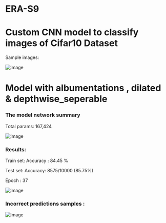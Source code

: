 # ERA-S9

# Custom CNN model to classify images of Cifar10 Dataset

Sample images: 

![image](https://github.com/amitdoda1983/ERA-S8/assets/37932202/122eba70-a598-4add-a267-946aaff9da97)


# Model with albumentations , dilated & depthwise_seperable


### The model network summary 

Total params: 167,424

![image](https://github.com/amitdoda1983/ERA-S9/assets/37932202/0f3a4ea2-2401-4590-a796-bc5df4977031)




### Results: 
Train set: Accuracy : 84.45 %

Test set:  Accuracy: 8575/10000 (85.75%)

Epoch : 37

![image](https://github.com/amitdoda1983/ERA-S9/assets/37932202/18301609-b6d7-41dd-87b2-7105d27d01fe)



### Incorrect predictions samples :


![image](https://github.com/amitdoda1983/ERA-S9/assets/37932202/70a0ce9f-e9b7-45e9-ad4d-9611dcd43102)



